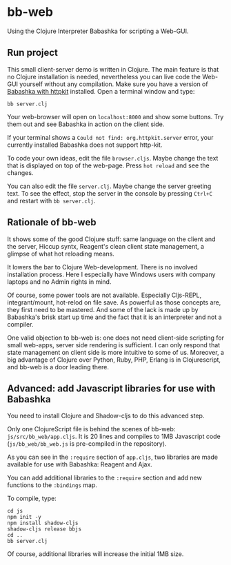 # bb-web
Using the Clojure Interpreter Babashka for scripting a Web-GUI.

## Run project
This small client-server demo is written in Clojure. The main feature is that no Clojure installation is needed, nevertheless you can live code the Web-GUI yourself without any compilation. Make sure you have a version of [Babashka with httpkit](https://github.com/borkdude/babashka/issues/556) installed. Open a terminal window and type: 

    bb server.clj

Your web-browser will open on `localhost:8000` and show some buttons. Try them out and see Babashka in action on the client side.

 If your terminal shows a `Could not find: org.httpkit.server` error, your currently installed Babashka does not support http-kit.

To code your own ideas, edit the file `browser.cljs`. Maybe change the text that is displayed on top of the web-page. Press `hot reload` and see the changes.

You can also edit the file `server.clj`. Maybe change the server greeting text. To see the effect, stop the server in the console by pressing `Ctrl+C` and restart with `bb server.clj`.

## Rationale of bb-web
It shows some of the good Clojure stuff: same language on the client and the server, Hiccup syntx, Reagent's clean client state management, a glimpse of what hot reloading means.

It lowers the bar to Clojure Web-development. There is no involved installation process. Here I especially have Windows users with company laptops and no Admin rights in mind.

Of course, some power tools are not available. Especially Cljs-REPL, integrant/mount, hot-relod on file save. As powerful as those concepts are, they first need to be mastered. And some of the lack is made up by Babashka's brisk start up time and the fact that it is an interpreter and not a compiler.

One valid objection to bb-web is: one does not need client-side scripting for small web-apps, server side rendering is sufficient. I can only respond that state management on client side is more intuitive to some of us. Moreover, a big advantage of Clojure over Python, Ruby, PHP, Erlang is in Clojurescript, and bb-web is a door leading there.


## Advanced: add Javascript libraries for use with Babashka

You need to install Clojure and Shadow-cljs to do this advanced step.

Only one ClojureScript file is behind the scenes of bb-web: ``js/src/bb_web/app.cljs``. It is 20 lines and compiles to 1MB Javascript code (`js/bb_web/bb_web.js` is pre-compiled in the repository). 

As you can see in the ``:require`` section of `app.cljs`, two libraries are made available for use with Babashka: Reagent and Ajax.

You can add additional libraries  to the `:require` section and add new functions to the ``:bindings`` map.

To compile, type:
    
    cd js
    npm init -y
    npm install shadow-cljs
    shadow-cljs release bbjs
    cd ..
    bb server.clj


Of course, additional libraries will increase the initial 1MB size. 

